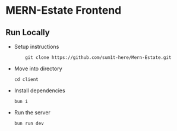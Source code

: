# MERN-Estate Frontend

## Run Locally

- Setup instructions

  ```
      git clone https://github.com/sum1t-here/Mern-Estate.git
  ```

- Move into directory

  ```
  cd client
  ```

- Install dependencies

  ```
  bun i
  ```

- Run the server

  ```
  bun run dev
  ```
